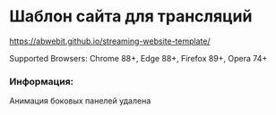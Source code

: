 # Шаблон сайта для трансляций

https://abwebit.github.io/streaming-website-template/  

Supported Browsers: Chrome 88+, Edge 88+, Firefox 89+, Opera 74+  

### Информация:  
Анимация боковых панелей удалена
